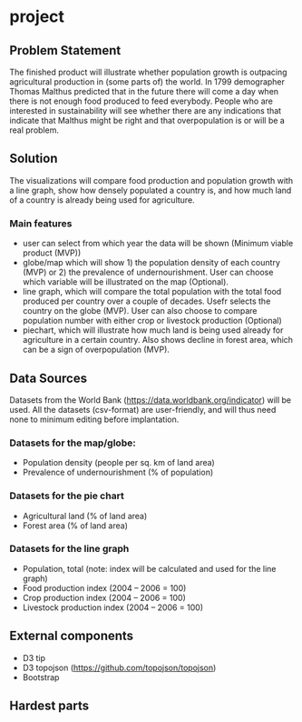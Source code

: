 # project

## Problem Statement
The finished product will illustrate whether population growth is outpacing agricultural production in (some parts of) the world. In 1799 demographer Thomas Malthus predicted that in the future there will come a day when there is not enough food produced to feed everybody.  People who are interested in sustainability will see whether there are any indications that indicate that Malthus might be right and that overpopulation is or will be a real problem.

## Solution
The visualizations will compare food production and population growth with a line graph, show how densely populated a country is, and how much land of a country is already being used for agriculture.

### Main features
- user can select from which year the data will be shown (Minimum viable product (MVP))
- globe/map which will show 1) the population density of each country (MVP) or 2) the prevalence of undernourishment. User can choose which variable will be illustrated on the map (Optional).
- line graph, which will compare the total population with the total food produced per country over a couple of decades. Usefr selects the country on the globe (MVP). User can also choose to compare population number with either crop or livestock production (Optional)
- piechart, which will illustrate how much land is being used already for agriculture in a certain country. Also shows decline in forest area, which can be a sign of overpopulation (MVP).

## Data Sources
Datasets from the World Bank (https://data.worldbank.org/indicator) will be used. All the datasets (csv-format) are user-friendly, and will thus need none to minimum editing before implantation.

### Datasets for the map/globe:
- Population density (people per sq. km of land area)
- Prevalence of undernourishment (% of population)

### Datasets for the pie chart
- Agricultural land (% of land area)
- Forest area (% of land area)

### Datasets for the line graph
- Population, total (note: index will be calculated and used for the line graph)
- Food production index (2004 – 2006 = 100)
- Crop production index (2004 – 2006 = 100)
- Livestock production index (2004 – 2006 = 100)

## External components
- D3 tip
- D3 topojson (https://github.com/topojson/topojson)
- Bootstrap

## Hardest parts


